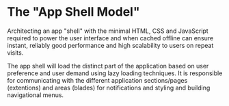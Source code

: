# The "App Shell Model"

Architecting an app "shell" with the minimal HTML, CSS and JavaScript required to power the user interface and when cached offline can ensure instant, reliably good performance and high scalability to users on repeat visits.

The app shell will load the distinct part of the application based on user preference and user demand using lazy loading techniques. It is  responsible for communicating with the different application sections/pages (extentions) and areas (blades) for notifications and styling and building navigational menus.




